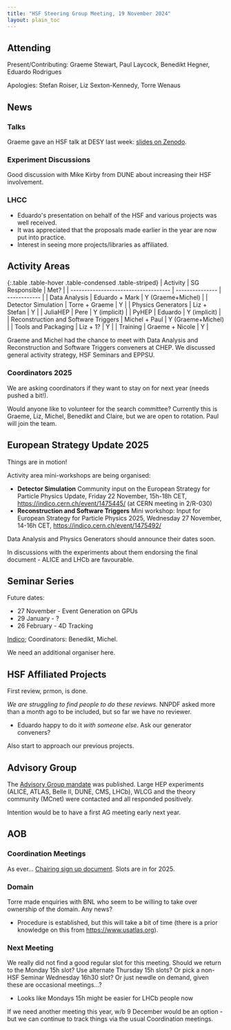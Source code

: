 ```yaml
---
title: "HSF Steering Group Meeting, 19 November 2024"
layout: plain_toc
---
```


## Attending

Present/Contributing: Graeme Stewart, Paul Laycock, Benedikt Hegner, Eduardo Rodrigues

Apologies: Stefan Roiser, Liz Sexton-Kennedy, Torre Wenaus

## News

### Talks

Graeme gave an HSF talk at DESY last week: [slides on Zenodo](https://doi.org/10.5281/zenodo.14186952).

### Experiment Discussions

Good discussion with Mike Kirby from DUNE about increasing their HSF involvement.

### LHCC

- Eduardo's presentation on behalf of the HSF and various projects was well received.
- It was appreciated that the proposals made earlier in the year are now put into practice.
- Interest in seeing more projects/libraries as affiliated.

## Activity Areas

{:.table .table-hover .table-condensed .table-striped}
| Activity                             | SG Responsible  | Met?         |
| ------------------------------------ | --------------- | ------------ |
| Data Analysis                        | Eduardo + Mark  | Y (Graeme+Michel) |
| Detector Simulation                  | Torre + Graeme  | Y            |
| Physics Generators                   | Liz + Stefan    | Y            |
| JuliaHEP                             | Pere            | Y (implicit) |
| PyHEP                                | Eduardo         | Y (implicit) |
| Reconstruction and Software Triggers | Michel + Paul   | Y (Graeme+Michel) |
| Tools and Packaging                  | Liz + 1?        | Y            |
| Training                             | Graeme + Nicole | Y            |

Graeme and Michel had the chance to meet with Data Analysis and Reconstruction and Software Triggers conveners at CHEP. We discussed general activity strategy, HSF Seminars and EPPSU.

### Coordinators 2025

We are asking coordinators if they want to stay on for next year (needs pushed a bit!).

Would anyone like to volunteer for the search committee? Currently this is Graeme, Liz, Michel, Benedikt and Claire, but we are open to rotation. Paul will join the team.

## European Strategy Update 2025

Things are in motion!

Activity area mini-workshops are being organised:

- **Detector Simulation** Community input on the European Strategy for Particle Physics Update, Friday 22 November, 15h-18h CET, <https://indico.cern.ch/event/1475445/> (at CERN meeting in 2/R-030)
- **Reconstruction and Software Triggers** Mini workshop: Input for European Strategy for Particle Physics 2025, Wednesday 27 November, 14-16h CET, <https://indico.cern.ch/event/1475492/>

Data Analysis and Physics Generators should announce their dates soon.

In discussions with the experiments about them endorsing the final document - ALICE and LHCb are favourable.

## Seminar Series

Future dates:

- 27 November - Event Generation on GPUs
- 29 January - ?
- 26 February - 4D Tracking

[Indico](https://indico.cern.ch/category/18810/); Coordinators: Benedikt, Michel.

We need an additional organiser here.

## HSF Affiliated Projects

First review, prmon, is done.

*We are struggling to find people to do these reviews.* NNPDF asked more than a month ago to be included, but so far we have no reviewer.

- Eduardo happy to do it *with someone else*. Ask our generator conveners?

Also start to approach our previous projects.

## Advisory Group

The [Advisory Group mandate](https://hepsoftwarefoundation.org/organization/advisory-group.html) was published. Large HEP experiments (ALICE, ATLAS, Belle II, DUNE, CMS, LHCb), WLCG and the theory community (MCnet) were contacted and all responded positively.

Intention would be to have a first AG meeting early next year.

## AOB

### Coordination Meetings

As ever... [Chairing sign up document](https://docs.google.com/spreadsheets/d/1Z1Z4payCpieOLiVFcC6y9j-KCj71u6xX232LHUgIHfI/edit). Slots are in for 2025.

### Domain

Torre made enquiries with BNL who seem to be willing to take over ownership of the domain. Any news?

- Procedure is established, but this will take a bit of time (there is a prior knowledge on this from <https://www.usatlas.org>).

### Next Meeting

We really did not find a good regular slot for this meeting. Should we return to the Monday 15h slot? Use alternate Thursday 15h slots? Or pick a non-HSF Seminar Wednesday 16h30 slot? Or just newdle on demand, given these are occasional meetings...?

- Looks like Mondays 15h might be easier for LHCb people now

If we need another meeting this year, w/b 9 December would be an option - but we can continue to track things via the usual Coordination meetings.
